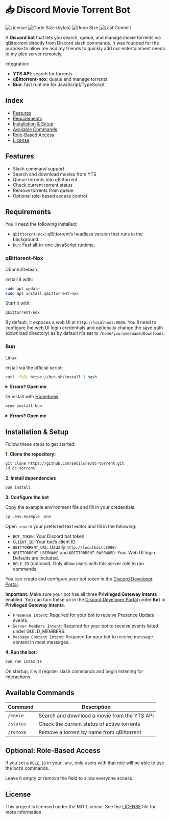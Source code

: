 # 📥 Discord Movie Torrent Bot

![License](https://img.shields.io/github/license/sebilune/dc-torrent)
![Code Size (bytes)](https://img.shields.io/github/languages/code-size/sebilune/dc-torrent)
![Repo Size](https://img.shields.io/github/repo-size/sebilune/dc-torrent)
![Last Commit](https://img.shields.io/github/last-commit/sebilune/dc-torrent)

A **Discord bot** that lets you search, queue, and manage movie torrents via qBittorrent directly from Discord slash commands. It was founded for the purpose to allow me and my friends to quickly add our entertainment needs to my plex server remotely.

Integration:

- **YTS API**: search for torrents
- **qBittorrent-nox**: queue and manage torrents
- **Bun**: fast runtime for JavaScript/TypeScript

## Index

- [Features](#features)
- [Requirements](#requirements)
- [Installation \& Setup](#installation--setup)
- [Available Commands](#available-commands)
- [Role-Based Access](#optional-role-based-access)
- [License](#license)

## Features

- Slash command support
- Search and download movies from YTS
- Queue torrents into qBittorrent
- Check current torrent status
- Remove torrents from queue
- Optional role-based access control

## Requirements

You’ll need the following installed:

- `qbittorent-nox`: qBittorrent’s headless version that runs in the background.
- `bun`: Fast all-in-one JavaScript runtime.

### qBittorent-Nox

Ubuntu/Debian

Install it with:

```bash
sudo apt update
sudo apt install qbittorrent-nox
```

Start it with:

```bash
qbittorrent-nox
```

By default, it exposes a web UI at `http://localhost:8080`. You'll need to configure the web UI login credentials and optionally change the save path (download directory) as by default it's set to `/home/yourusername/Downloads`.

### Bun

Linux

Install via the official script:

```bash
curl -fsSL https://bun.sh/install | bash
```

<p>
<details>
<summary><strong>Errors? Open me</strong></summary>

<p></p>

If after installing through the official script you see errors like:

```bash
bun: command not found
```

you likely need to add Bun’s installation path to your shell’s environment. Bun installs by default to `$HOME/.bun`.

To make sure it’s available in your terminal, you must add some lines to your shell configuration (by default `.bashrc` on Linux).

**1. Open your `.bashrc` file**

```bash
nano ~/.bashrc
```

**2. Add these lines to the bottom:**

```bash
export BUN_INSTALL="$HOME/.bun"
export PATH="$BUN_INSTALL/bin:$PATH"
```

**3. Save and exit (in nano, press `Ctrl+O` then `Enter`, then `Ctrl+X`).**

**4. Reload your shell:**

```bash
source ~/.bashrc
```

Once done, run:

```bash
bun --version
```

If you see a version number, you’re all set.

</details>
</p>

Or install with [Homebrew](https://docs.brew.sh/Homebrew-on-Linux):

```bash
brew install bun
```

<p>
<details>
<summary><strong>Errors? Open me</strong></summary>

<p></p>

If this is your **first time installing Homebrew** on Linux, after running the install script,  
you need to add the following to your shell configuration so `brew` works properly:

```bash
eval "$(/home/linuxbrew/.linuxbrew/bin/brew shellenv)"
```

To make sure it’s available in your terminal, you must add some lines to your shell configuration (by default `.bashrc` on Linux).

**1. Open your `.bashrc` file**

```bash
nano ~/.bashrc
```

**2. Add this line to the bottom:**

```bash
eval "$(/home/linuxbrew/.linuxbrew/bin/brew shellenv)"
```

**3. Save and exit (in nano, press `Ctrl+O` then `Enter`, then `Ctrl+X`).**

**4. Reload your shell:**

```bash
source ~/.bashrc
```

Once done, run:

```bash
brew --version
```

If you see a version number, you’re all set.

</details>
</p>

## Installation & Setup

Follow these steps to get started:

**1. Clone the repository:**

```bash
git clone https://github.com/sebilune/dc-torrent.git
cd dc-torrent
```

**2. Install dependencies**

```bash
bun install
```

**3. Configure the bot**

Copy the example environment file and fill in your credentials:

```bash
cp .env.example .env
```

Open `.env` in your preferred text editor and fill in the following:

- `BOT_TOKEN`: Your Discord bot token
- `CLIENT_ID`: Your bot’s client ID
- `QBITTORRENT_URL`: Usually `http://localhost:8080/`
- `QBITTORRENT_USERNAME` and `QBITTORRENT_PASSWORD`: Your Web UI login. Defaults are included.
- `ROLE_ID` (optional): Only allow users with this server role to run commands

You can create and configure your bot token in the [Discord Developer Portal](https://discord.com/developers/applications).

**Important:** Make sure your bot has all three **Privileged Gateway Intents** enabled. You can turn these on in the [Discord Developer Portal](https://discord.com/developers/applications) under **Bot → Privileged Gateway Intents**.

- `Presence Intent`: Required for your bot to receive Presence Update events.
- `Server Members Intent`: Required for your bot to receive events listed under GUILD_MEMBERS.
- `Message Content Intent`: Required for your bot to receive message content in most messages.

**4. Run the bot:**

```bash
bun run index.ts
```

On startup, it will register slash commands and begin listening for interactions.

## Available Commands

| Command   | Description                                  |
| --------- | -------------------------------------------- |
| `/movie`  | Search and download a movie from the YTS API |
| `/status` | Check the current status of active torrents  |
| `/remove` | Remove a torrent by name from qBittorrent    |

## Optional: Role-Based Access

If you set a `ROLE_ID` in your `.env`, only users with that role will be able to use the bot’s commands.

Leave it empty or remove the field to allow everyone access.

## License

This project is licensed under the MIT License. See the [LICENSE](./LICENSE) file for more information.

